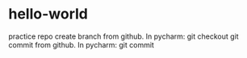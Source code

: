 # hello-world
practice repo
create branch from github. In pycharm: git checkout <branch>
git commit from github. In pycharm: git commit
